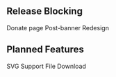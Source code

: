 ## Release Blocking
Donate page
Post-banner Redesign

## Planned Features
SVG Support
File Download
